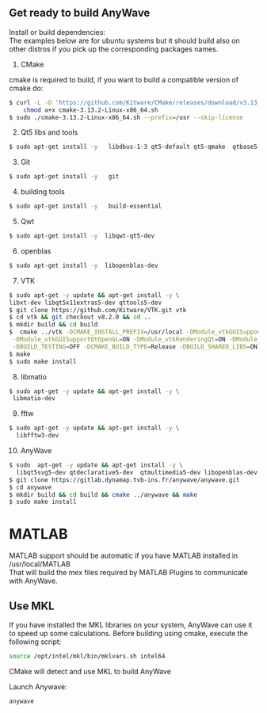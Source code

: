 ## Get ready to build AnyWave

Install or build dependencies:  
The examples below are for ubuntu systems but it should build also on other distros if you pick up the corresponding packages names.

1. CMake   

cmake is required to build, if you want to build a compatible version of cmake do:
```bash
$ curl -L -O 'https://github.com/Kitware/CMake/releases/download/v3.13.2/cmake-3.13.2-Linux-x86_64.sh' && \
    chmod a+x cmake-3.13.2-Linux-x86_64.sh 
$ sudo ./cmake-3.13.2-Linux-x86_64.sh --prefix=/usr --skip-license
```

2. Qt5 libs and tools
```bash
$ sudo apt-get install -y   libdbus-1-3 qt5-default qt5-qmake  qtbase5-dev-tools  libqt5opengl5 libqt5x11extras5
```

3. Git
```bash
$ sudo apt-get install -y   git
```

4. building tools
   
```bash
$ sudo apt-get install -y   build-essential
```

5. Qwt  
 ```bash
$ sudo apt-get install -y  libqwt-qt5-dev
```

6. openblas
 ```bash
$ sudo apt-get install -y  libopenblas-dev
```

7. VTK
 ```bash
$ sudo apt-get -y update && apt-get install -y \ 
libxt-dev libqt5x11extras5-dev qttools5-dev
$ git clone https://github.com/Kitware/VTK.git vtk
$ cd vtk && git checkout v8.2.0 && cd .. 
$ mkdir build && cd build
$  cmake ../vtk -DCMAKE_INSTALL_PREFIX=/usr/local -DModule_vtkGUISupportQt=ON \
  -DModule_vtkGUISupportQtOpenGL=ON -DModule_vtkRenderingQt=ON -DModule_vtkViewsQt=ON -DVTK_RENDERING_BACKEND=OpenGL2 -DVTK_QT_VERSION=5  \
  -DBUILD_TESTING=OFF -DCMAKE_BUILD_TYPE=Release -DBUILD_SHARED_LIBS=ON 
 $ make
 $ sudo make install
 ```

8. libmatio
```bash
$ sudo apt-get -y update && apt-get install -y \ 
 libmatio-dev
 ```
 
9. fftw
```bash
$ sudo apt-get -y update && apt-get install -y \ 
  libfftw3-dev
```
10. AnyWave
```bash
$ sudo  apt-get -y update && apt-get install -y \
  libqt5svg5-dev qtdeclarative5-dev  qtmultimedia5-dev libopenblas-dev python3-dev python3-numpy
$ git clone https://gitlab.dynamap.tvb-ins.fr/anywave/anywave.git
$ cd anywave
$ mkdir build && cd build && cmake ../anywave && make
$ sudo make install 
```


# MATLAB
MATLAB support should be automatic if you have MATLAB installed in /usr/local/MATLAB  
That will build the mex files required by MATLAB Plugins to communicate with AnyWave.

## Use MKL
If you have installed the MKL libraries on your system, AnyWave can use it to speed up some calculations.
Before building using cmake, execute the following script:   
````bash
source /opt/intel/mkl/bin/mklvars.sh intel64
````
CMake will detect and use MKL to build AnyWave

Launch Anywave:
```bash
anywave
```